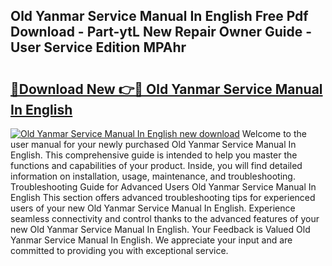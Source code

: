 ## Old Yanmar Service Manual In English Free Pdf Download - Part-ytL New Repair Owner Guide - User Service Edition MPAhr

# <h2><a href="http://cf13054.oget.top/?id=Old+Yanmar+Service+Manual+In+English">🔗Download New 👉🔴 Old Yanmar Service Manual In English</a></h2>

[![Old Yanmar Service Manual In English new download](https://i.imgur.com/5g1atiW.png)](http://cf13054.oget.top/?id=Old+Yanmar+Service+Manual+In+English)
Welcome to the user manual for your newly purchased Old Yanmar Service Manual In English. This comprehensive guide is intended to help you master the functions and capabilities of your product. Inside, you will find detailed information on installation, usage, maintenance, and troubleshooting. Troubleshooting Guide for Advanced Users Old Yanmar Service Manual In English This section offers advanced troubleshooting tips for experienced users of your new Old Yanmar Service Manual In English. Experience seamless connectivity and control thanks to the advanced features of your new Old Yanmar Service Manual In English. Your Feedback is Valued Old Yanmar Service Manual In English. We appreciate your input and are committed to providing you with exceptional service.
